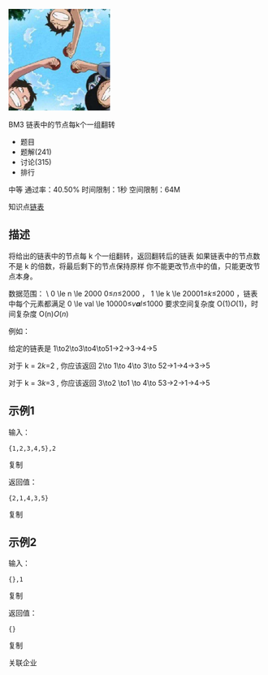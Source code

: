 [![img](MarkDownImages/BM3.assets/resize,m_mfit,h_200,w_200.png)](https://www.nowcoder.com/profile/2127843)

BM3 链表中的节点每k个一组翻转







- 题目
- 题解(241)
- 讨论(315)
- 排行

中等 通过率：40.50% 时间限制：1秒 空间限制：64M

知识点[链表](https://www.nowcoder.com/exam/oj?page=1&tab=算法篇&topicId=295?tag=580)

## 描述

将给出的链表中的节点每 k 个一组翻转，返回翻转后的链表
如果链表中的节点数不是 k 的倍数，将最后剩下的节点保持原样
你不能更改节点中的值，只能更改节点本身。

数据范围： \ 0 \le n \le 2000 0≤*n*≤2000 ， 1 \le k \le 20001≤*k*≤2000 ，链表中每个元素都满足 0 \le val \le 10000≤*v**a**l*≤1000
要求空间复杂度 O(1)*O*(1)，时间复杂度 O(n)*O*(*n*)

例如：

给定的链表是 1\to2\to3\to4\to51→2→3→4→5

对于 k = 2*k*=2 , 你应该返回 2\to 1\to 4\to 3\to 52→1→4→3→5

对于 k = 3*k*=3 , 你应该返回 3\to2 \to1 \to 4\to 53→2→1→4→5

## 示例1

输入：

```
{1,2,3,4,5},2
```

复制

返回值：

```
{2,1,4,3,5}
```

复制

## 示例2

输入：

```
{},1
```

复制

返回值：

```
{}
```

复制

关联企业